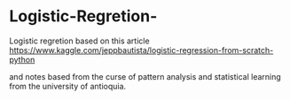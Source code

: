# Logistic-Regretion-

Logistic regretion based on this article https://www.kaggle.com/jeppbautista/logistic-regression-from-scratch-python

and notes based from the curse of pattern analysis and statistical learning from the university of antioquia. 
